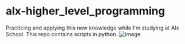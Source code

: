 # alx-higher_level_programming
Practicing and applying this new knowledge while I'm studying at Alx School. This repo contains scripts in python.
![image](https://user-images.githubusercontent.com/107069902/191741757-f235a37c-f497-402c-ae73-8b3dd01c95c5.png)
